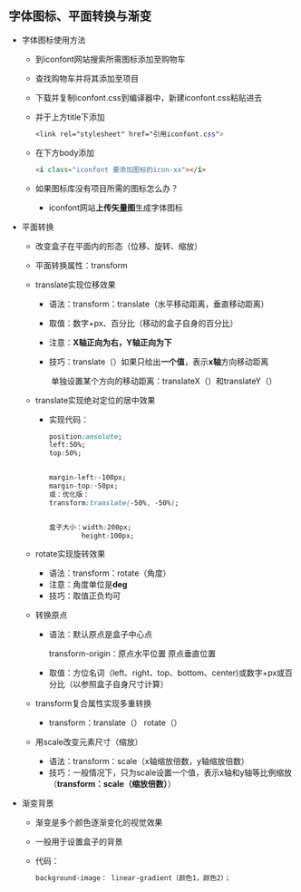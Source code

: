 ## 字体图标、平面转换与渐变

- 字体图标使用方法

  - 到iconfont网站搜索所需图标添加至购物车

  - 查找购物车并将其添加至项目

  - 下载并复制iconfont.css到编译器中，新建iconfont.css粘贴进去

  - 并于上方title下添加

    ```css
    <link rel="stylesheet" href="引用iconfont.css">
    ```

  - 在下方body添加

    ```html
    <i class="iconfont 要添加图标的icon-xx"></i>
    ```

  - 如果图标库没有项目所需的图标怎么办？

    - iconfont网站**上传矢量图**生成字体图标

- 平面转换

  - 改变盒子在平面内的形态（位移、旋转、缩放）

  - 平面转换属性：transform

  - translate实现位移效果

    - 语法：transform：translate（水平移动距离，垂直移动距离）

    - 取值：数字+px、百分比（移动的盒子自身的百分比）

    - 注意：**X轴正向为右，Y轴正向为下**

    - 技巧：translate（）如果只给出**一个值**，表示**x轴**方向移动距离

      ​            单独设置某个方向的移动距离：translateX（）和translateY（）

  - translate实现绝对定位的居中效果

    - 实现代码：

      ```css
      position:ansolute;
      left:50%;
      top:50%;
      
      
      margin-left:-100px;
      margin-top:-50px;
      或：优化版：
      transform:translate(-50%, -50%);
      
      
      盒子大小：width:200px;
              height:100px;
      
      ```

  - rotate实现旋转效果

    - 语法：transform：rotate（角度）
    - 注意：角度单位是**deg**
    - 技巧：取值正负均可

  - 转换原点

    - 语法：默认原点是盒子中心点

      transform-origin：原点水平位置 原点垂直位置

    - 取值：方位名词（left、right、top、bottom、center)或数字+px或百分比（以参照盒子自身尺寸计算）

  - transform复合属性实现多重转换

    - transform：translate（） rotate（）

  - 用scale改变元素尺寸（缩放）

    - 语法：transform：scale（x轴缩放倍数，y轴缩放倍数）
    - 技巧：一般情况下，只为scale设置一个值，表示x轴和y轴等比例缩放（**transform：scale（缩放倍数）**）

    

- 渐变背景

  - 渐变是多个颜色逐渐变化的视觉效果

  - 一般用于设置盒子的背景

  - 代码：

    ```css
    background-image： linear-gradient（颜色1，颜色2）；
    ```







































































































